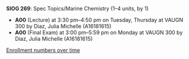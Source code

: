 **SIOG 269**: Spec Topics/Marine Chemistry (1–4 units, by 1)

- **A00** (Lecture) at 3:30 pm–4:50 pm on Tuesday, Thursday at VAUGN 300 by Diaz, Julia Michelle (A16181615)
- **A00** (Final Exam) at 3:00 pm–5:59 pm on Monday at VAUGN 300 by Diaz, Julia Michelle (A16181615)

[Enrollment numbers over time](./SIOG269.tsv)
